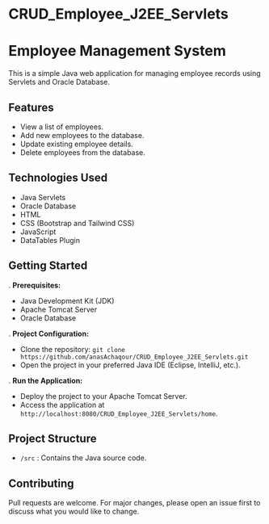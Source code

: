 # CRUD_Employee_J2EE_Servlets
# Employee Management System

This is a simple Java web application for managing employee records using Servlets and Oracle Database.

## Features

- View a list of employees.
- Add new employees to the database.
- Update existing employee details.
- Delete employees from the database.

## Technologies Used

- Java Servlets
- Oracle Database
- HTML
- CSS (Bootstrap and Tailwind CSS)
- JavaScript
- DataTables Plugin

## Getting Started

. **Prerequisites:**
   - Java Development Kit (JDK)
   - Apache Tomcat Server
   - Oracle Database


. **Project Configuration:**
   - Clone the repository: `git clone https://github.com/anasAchaqour/CRUD_Employee_J2EE_Servlets.git`
   - Open the project in your preferred Java IDE (Eclipse, IntelliJ, etc.).

. **Run the Application:**
   - Deploy the project to your Apache Tomcat Server.
   - Access the application at `http://localhost:8080/CRUD_Employee_J2EE_Servlets/home`.

## Project Structure

- `/src` : Contains the Java source code.

## Contributing

Pull requests are welcome. For major changes, please open an issue first to discuss what you would like to change.

